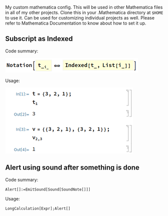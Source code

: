 My custom mathematica config. This will be used in other Mathematica files in all of my other projects. Clone this in your .Mathematica directory at `$HOME` to use it. Can be used for customizing individual projects as well. Please refer to Mathematica Documentation to know about how to set it up.

## Subscript as Indexed
Code summary:

![Code](CodeExample.png "Example Code")

Usage:

![Example Usage](Example.png "Example Usage")

## Alert using sound after something is done
Code summary:
```
Alert[]:=EmitSound[Sound[SoundNote[]]]
```
Usage:
```
LongCalculation[Expr];Alert[]
```
